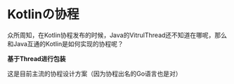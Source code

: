 # Kotlinの协程

众所周知，在Kotlin协程发布的时候，Java的VitrulThread还不知道在哪呢，那么和Java互通的Kotlin是如何实现的协程呢？

**基于Thread进行包装**

这是目前主流的协程设计方案（因为协程出名的Go语言也是对）